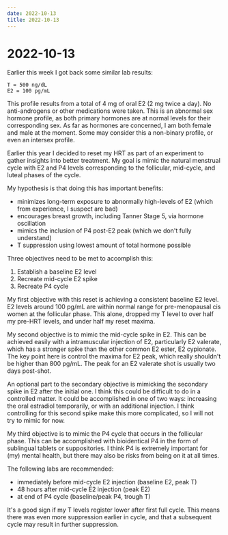 ```yaml
---
date: 2022-10-13
title: 2022-10-13
---
```


# 2022-10-13

Earlier this week I got back some similar lab results:

    T = 500 ng/dL
    E2 = 100 pg/mL

This profile results from a total of 4 mg of oral E2 (2 mg twice a day).
No anti-androgens or other medications were taken.
This is an abnormal sex hormone profile, as both primary hormones are at normal levels for their corresponding sex.
As far as hormones are concerned, I am both female and male at the moment.
Some may consider this a non-binary profile, or even an intersex profile.

Earlier this year I decided to reset my HRT as part of an experiment to gather insights into better treatment.
My goal is mimic the natural menstrual cycle with E2 and P4 levels corresponding to the follicular, mid-cycle, and luteal phases of the cycle.

My hypothesis is that doing this has important benefits:
- minimizes long-term exposure to abnormally high-levels of E2 (which from experience, I suspect are bad)
- encourages breast growth, including Tanner Stage 5, via hormone oscillation
- mimics the inclusion of P4 post-E2 peak (which we don't fully understand)
- T suppression using lowest amount of total hormone possible

Three objectives need to be met to accomplish this:

1. Establish a baseline E2 level
2. Recreate mid-cycle E2 spike
3. Recreate P4 cycle

My first objective with this reset is achieving a consistent baseline E2 level.
E2 levels around 100 pg/mL are within normal range for pre-menopausal cis women at the follicular phase.
This alone, dropped my T level to over half my pre-HRT levels, and under half my reset maxima.

My second objective is to mimic the mid-cycle spike in E2.
This can be achieved easily with a intramuscular injection of E2,
particularly E2 valerate, which has a stronger spike than the other common E2 ester, E2 cypionate.
The key point here is control the maxima for E2 peak, which really shouldn't be higher than 800 pg/mL.
The peak for an E2 valerate shot is usually two days post-shot.

An optional part to the secondary objective is mimicking the secondary spike in E2 after the initial one.
I think this could be difficult to do in a controlled matter.
It could be accomplished in one of two ways: increasing the oral estradiol temporarily,
or with an additional injection.
I think controlling for this second spike make this more complicated,
so I will not try to mimic for now.

My third objective is to mimic the P4 cycle that occurs in the follicular phase.
This can be accomplished with bioidentical P4 in the form of sublingual tablets or suppositories.
I think P4 is extremely important for (my) mental health,
but there may also be risks from being on it at all times.

The following labs are recommended:
- immediately before mid-cycle E2 injection (baseline E2, peak T)
- 48 hours after mid-cycle E2 injection (peak E2)
- at end of P4 cycle (baseline/peak P4, trough T)

It's a good sign if my T levels register lower after first full cycle.
This means there was even more suppression earlier in cycle,
and that a subsequent cycle may result in further suppression.
